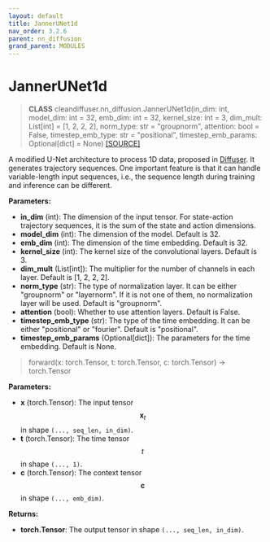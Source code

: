```yaml
---
layout: default
title: JannerUNet1d
nav_order: 3.2.6
parent: nn_diffusion
grand_parent: MODULES
---
```


# **JannerUNet1d**

> **CLASS** cleandiffuser.nn_diffusion.JannerUNet1d(in_dim: int, model_dim: int = 32, emb_dim: int = 32, kernel_size: int = 3, dim_mult: List[int] = [1, 2, 2, 2], norm_type: str = "groupnorm", attention: bool = False, timestep_emb_type: str = "positional", timestep_emb_params: Optional[dict] = None) [[SOURCE]](https://github.com/CleanDiffuserTeam/CleanDiffuser/blob/main/cleandiffuser/nn_diffusion/jannerunet.py)

A modified U-Net architecture to process 1D data, proposed in [Diffuser](https://arxiv.org/abs/2205.09991). It generates trajectory sequences. One important feature is that it can handle variable-length input sequences, i.e., the sequence length during training and inference can be different.

**Parameters:**
- **in_dim** (int): The dimension of the input tensor. For state-action trajectory sequences, it is the sum of the state and action dimensions.
- **model_dim** (int): The dimension of the model. Default is 32.
- **emb_dim** (int): The dimension of the time embedding. Default is 32.
- **kernel_size** (int): The kernel size of the convolutional layers. Default is 3.
- **dim_mult** (List[int]): The multiplier for the number of channels in each layer. Default is [1, 2, 2, 2].
- **norm_type** (str): The type of normalization layer. It can be either "groupnorm" or "layernorm". If it is not one of them, no normalization layer will be used. Default is "groupnorm".
- **attention** (bool): Whether to use attention layers. Default is False.
- **timestep_emb_type** (str): The type of the time embedding. It can be either "positional" or "fourier". Default is "positional".
- **timestep_emb_params** (Optional[dict]): The parameters for the time embedding. Default is None.

> forward(x: torch.Tensor, t: torch.Tensor, c: torch.Tensor) -> torch.Tensor

**Parameters:**
- **x** (torch.Tensor): The input tensor $$\bm x_t$$ in shape `(..., seq_len, in_dim)`.
- **t** (torch.Tensor): The time tensor $$t$$ in shape `(..., 1)`.
- **c** (torch.Tensor): The context tensor $$\bm c$$ in shape `(..., emb_dim)`.

**Returns:**
- **torch.Tensor**: The output tensor in shape `(..., seq_len, in_dim)`.
